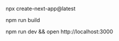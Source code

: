 <!-- To create an app -->
npx create-next-app@latest


<!-- To take release build -->
npm run build


<!-- To run the app -->
npm run dev && open http://localhost:3000